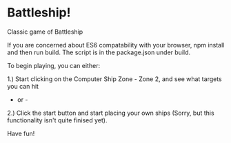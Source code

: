 # Battleship!
Classic game of Battleship

If you are concerned about ES6 compatability with your browser, npm install and then run build. The script is in the package.json under build.

To begin playing, you can either:

1.) Start clicking on the Computer Ship Zone - Zone 2, and see what targets you can hit

- or -

2.) Click the start button and start placing your own ships (Sorry, but this functionality isn't quite finised yet).

Have fun!

